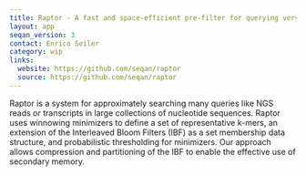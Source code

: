```yaml
---
title: Raptor - A fast and space-efficient pre-filter for querying very large collections of nucleotide sequences
layout: app
seqan_version: 3
contact: Enrico Seiler
category: wip
links:
  website: https://github.com/seqan/raptor
  source: https://github.com/seqan/raptor
---
```


Raptor is a system for approximately searching many queries like NGS reads or transcripts in large collections
of nucleotide sequences. Raptor uses winnowing minimizers to define a set of representative k-mers, an extension of the
Interleaved Bloom Filters (IBF) as a set membership data structure, and probabilistic thresholding for minimizers.
Our approach allows compression and partitioning of the IBF to enable the effective use of secondary memory.

